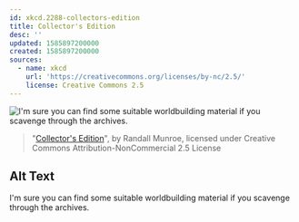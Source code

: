 ```yaml
---
id: xkcd.2288-collectors-edition
title: Collector's Edition
desc: ''
updated: 1585897200000
created: 1585897200000
sources:
  - name: xkcd
    url: 'https://creativecommons.org/licenses/by-nc/2.5/'
    license: Creative Commons 2.5
---
```

![I'm sure you can find some suitable worldbuilding material if you scavenge through the archives.](https://imgs.xkcd.com/comics/collectors_edition.png)
> "[Collector's Edition](https://xkcd.com/2288/)", by Randall Munroe, licensed under Creative Commons Attribution-NonCommercial 2.5 License

## Alt Text
I'm sure you can find some suitable worldbuilding material if you scavenge through the archives.
